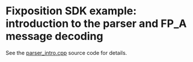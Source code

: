 # Fixposition SDK example: introduction to the parser and FP_A message decoding

See the [parser_intro.cpp](parser_intro.cpp) source code for details.
